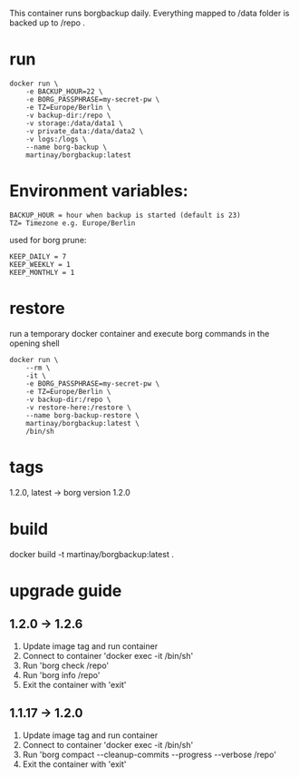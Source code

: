 This container runs borgbackup daily.
Everything mapped to /data folder is backed up to /repo .

# run
```
docker run \
    -e BACKUP_HOUR=22 \
    -e BORG_PASSPHRASE=my-secret-pw \
    -e TZ=Europe/Berlin \
    -v backup-dir:/repo \
    -v storage:/data/data1 \
    -v private_data:/data/data2 \
    -v logs:/logs \
    --name borg-backup \
    martinay/borgbackup:latest
```

# Environment variables:
```
BACKUP_HOUR = hour when backup is started (default is 23)
TZ= Timezone e.g. Europe/Berlin
```
used for borg prune:
```
KEEP_DAILY = 7
KEEP_WEEKLY = 1
KEEP_MONTHLY = 1
```
# restore
run a temporary docker container and execute borg commands in the opening shell
```
docker run \
    --rm \
    -it \
    -e BORG_PASSPHRASE=my-secret-pw \
    -e TZ=Europe/Berlin \
    -v backup-dir:/repo \
    -v restore-here:/restore \
    --name borg-backup-restore \
    martinay/borgbackup:latest \
    /bin/sh
```

# tags
1.2.0, latest -> borg version 1.2.0

# build
docker build -t martinay/borgbackup:latest .

# upgrade guide
## 1.2.0 -> 1.2.6
1. Update image tag and run container
2. Connect to container 'docker exec -it <Id of container> /bin/sh'
3. Run 'borg check /repo'
3. Run 'borg info /repo'
4. Exit the container with 'exit'

## 1.1.17 -> 1.2.0
1. Update image tag and run container
2. Connect to container 'docker exec -it <Id of container> /bin/sh'
3. Run 'borg compact --cleanup-commits --progress --verbose /repo'
4. Exit the container with 'exit'
